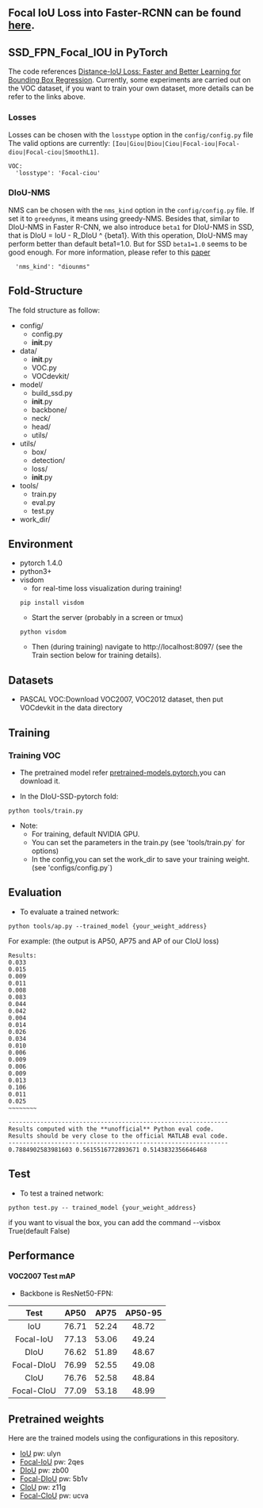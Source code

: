 ## Focal IoU Loss into Faster-RCNN can be found [here](https://github.com/Zzh-tju/DIoU). 


## SSD_FPN_Focal_IOU in PyTorch
The code references [Distance-IoU Loss: Faster and Better Learning for Bounding Box Regression](https://github.com/Zzh-tju/DIoU). Currently, some experiments are carried out on the VOC dataset, if you want to train your own dataset, more details can be refer to the links above.


### Losses
Losses can be chosen with the `losstype` option in the `config/config.py` file The valid options are currently: `[Iou|Giou|Diou|Ciou|Focal-iou|Focal-diou|Focal-ciou|SmoothL1]`.

```
VOC:
  'losstype': 'Focal-ciou'
```
### DIoU-NMS
NMS can be chosen with the `nms_kind` option in the `config/config.py` file. If set it to `greedynms`, it means using greedy-NMS.
Besides that, similar to DIoU-NMS in Faster R-CNN, we also introduce `beta1` for DIoU-NMS in SSD, that is DIoU = IoU - R_DIoU ^ {beta1}. With this operation, DIoU-NMS may perform better than default beta1=1.0. But for SSD `beta1=1.0` seems to be good enough. For more information, please refer to this [paper](https://arxiv.org/abs/1911.08287)
```
  'nms_kind': "diounms"
```

## Fold-Structure
The fold structure as follow:
- config/
	- config.py
	- __init__.py
- data/
	- __init__.py
 	- VOC.py
	- VOCdevkit/
- model/
	- build_ssd.py
	- __init__.py
	- backbone/
	- neck/
	- head/
	- utils/
- utils/
	- box/
	- detection/
	- loss/
	- __init__.py
- tools/
	- train.py
	- eval.py
	- test.py
- work_dir/
	

## Environment
- pytorch 1.4.0
- python3+
- visdom 
	- for real-time loss visualization during training!
	```Shell
	pip install visdom
	```
	- Start the server (probably in a screen or tmux)
	```Shell
	python visdom
	```
  * Then (during training) navigate to http://localhost:8097/ (see the Train section below for training details).


## Datasets
- PASCAL VOC:Download VOC2007, VOC2012 dataset, then put VOCdevkit in the data directory


## Training

### Training VOC
- The pretrained model refer [pretrained-models.pytorch](https://github.com/Cadene/pretrained-models.pytorch),you can download it.

- In the DIoU-SSD-pytorch fold:
```Shell
python tools/train.py
```

- Note:
  * For training, default NVIDIA GPU.
  * You can set the parameters in the train.py (see 'tools/train.py` for options) 
  * In the config,you can set the work_dir to save your training weight.(see 'configs/config.py`) 

## Evaluation
- To evaluate a trained network:

```Shell
python tools/ap.py --trained_model {your_weight_address}
```

For example: (the output is AP50, AP75 and AP of our CIoU loss)
```
Results:
0.033
0.015
0.009
0.011
0.008
0.083
0.044
0.042
0.004
0.014
0.026
0.034
0.010
0.006
0.009
0.006
0.009
0.013
0.106
0.011
0.025
~~~~~~~~

--------------------------------------------------------------
Results computed with the **unofficial** Python eval code.
Results should be very close to the official MATLAB eval code.
--------------------------------------------------------------
0.7884902583981603 0.5615516772893671 0.5143832356646468
```

## Test
- To test a trained network:

```Shell
python test.py -- trained_model {your_weight_address}
```
if you want to visual the box, you can add the command --visbox True(default False)

## Performance

#### VOC2007 Test mAP
- Backbone is ResNet50-FPN:

| Test |AP50|AP75|AP50-95|
|:-:|:-:|:-:|:-:|
|IoU|76.71|52.24|48.72|
|Focal-IoU|77.13|53.06|49.24|
|DIoU|76.62|51.89|48.67|
|Focal-DIoU|76.99|52.55|49.08|
|CIoU|76.76|52.58|48.84|
|Focal-CIoU|77.09|53.18|48.99|

## Pretrained weights

Here are the trained models using the configurations in this repository.

 - [IoU](https://pan.baidu.com/s/12IBhR5QMOr6EPTc_Po4M9g) pw: ulyn
 - [Focal-IoU](https://pan.baidu.com/s/1JO7d9ddssBesSw944ofoyw) pw: 2qes
 - [DIoU](https://pan.baidu.com/s/1HV6f86cFilhsFUWTyl-UfQ) pw: zb00
 - [Focal-DIoU](https://pan.baidu.com/s/1atGOmobYe-qv9JOJ9_OMsQ) pw: 5b1v
 - [CIoU](https://pan.baidu.com/s/1t3thhibAcmsw1AYeBgm-fg) pw: z11g
 - [Focal-CIoU](https://pan.baidu.com/s/1PJUCEGiVn2GzUmmgaq1yyg) pw: ucva
